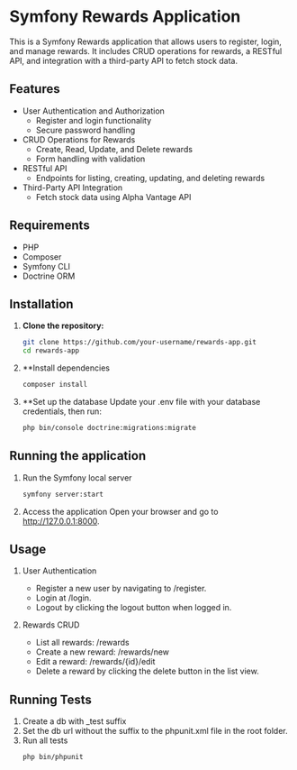 # Symfony Rewards Application

This is a Symfony Rewards application that allows users to register, login, and manage rewards. It includes CRUD operations for rewards, a RESTful API, and integration with a third-party API to fetch stock data.

## Features

- User Authentication and Authorization
  - Register and login functionality
  - Secure password handling
- CRUD Operations for Rewards
  - Create, Read, Update, and Delete rewards
  - Form handling with validation
- RESTful API
  - Endpoints for listing, creating, updating, and deleting rewards
- Third-Party API Integration
  - Fetch stock data using Alpha Vantage API

## Requirements

- PHP
- Composer
- Symfony CLI
- Doctrine ORM

## Installation

1. **Clone the repository:**
   ```bash
   git clone https://github.com/your-username/rewards-app.git
   cd rewards-app

2. **Install dependencies
    ```bash
    composer install

3. **Set up the database
    Update your .env file with your database credentials, then run:
    ```bash
    php bin/console doctrine:migrations:migrate

## Running the application

1. Run the Symfony local server
    ```bash
    symfony server:start

2. Access the application
Open your browser and go to http://127.0.0.1:8000.

## Usage
1. User Authentication
    - Register a new user by navigating to /register.
    - Login at /login.
    - Logout by clicking the logout button when logged in.

2. Rewards CRUD
    - List all rewards: /rewards
    - Create a new reward: /rewards/new
    - Edit a reward: /rewards/{id}/edit
    - Delete a reward by clicking the delete button in the list view.

## Running Tests
1. Create a db with _test suffix
2. Set the db url without the suffix to the phpunit.xml file in the root folder.
3. Run all tests
    ```bash
    php bin/phpunit

